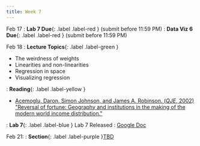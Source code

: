 ```yaml
---
title: Week 7
---
```


Feb 17
: **Lab 7 Due**{: .label .label-red } (submit before 11:59 PM)
: **Data Viz 6 Due**{: .label .label-red } (submit before 11:59 PM)

Feb 18
: **Lecture Topics**{: .label .label-green }
 - The weirdness of weights
 - Linearities and non-linearities
 - Regression in space
 - Visualizing regression

: **Reading**{: .label .label-yellow }
 - [Acemoglu, Daron, Simon Johnson, and James A. Robinson.  (*QJE*, 2002) "Reversal of fortune: Geography and institutions in the making of the modern world income distribution."
][1]

: **Lab 7**{: .label .label-blue } Lab 7 Released
  : [Google Doc]()

Feb 21:
: **Section**{: .label .label-purple }[TBD](#)

[1]: https://academic.oup.com/qje/article/117/4/1231/1875948
